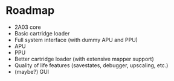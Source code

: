 # Roadmap
+ 2A03 core
+ Basic cartridge loader
+ Full system interface (with dummy APU and PPU) 
+ APU
+ PPU
+ Better cartridge loader (with extensive mapper support) 
+ Quality of life features (savestates, debugger, upscaling, etc.)
+ (maybe?) GUI 
 
